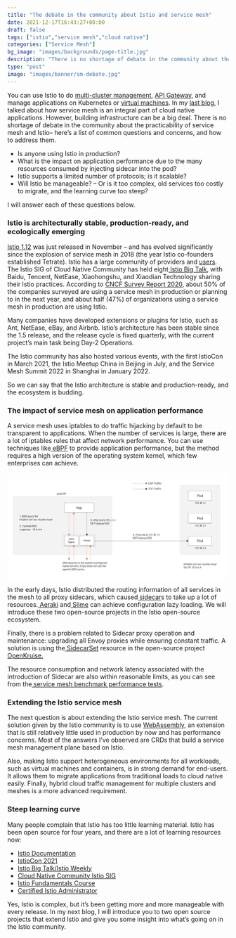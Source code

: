 ```yaml
---
title: "The debate in the community about Istio and service mesh"
date: 2021-12-17T16:43:27+08:00
draft: false
tags: ["istio","service mesh","cloud native"]
categories: ["Service Mesh"]
bg_image: "images/backgrounds/page-title.jpg"
description: "There is no shortage of debate in the community about the practicability of service mesh and Istio– here’s a list of common questions and concerns, and how to address them."
type: "post"
image: "images/banner/sm-debate.jpg"
---
```


You can use Istio to do [multi-cluster management](https://www.tetrate.io/blog/multicluster-management-with-kubernetes-and-istio/), [API Gateway](https://www.tetrate.io/blog/istio-servicemesh-api-gateway/), and manage applications on Kubernetes or [virtual machines](https://www.tetrate.io/blog/istio-18-a-virtual-machine-integration-odyssey/). In my [last blog](https://www.tetrate.io/blog/why-is-service-mesh-a-necessary-part-of-cloud-native/), I talked about how service mesh is an integral part of cloud native applications. However, building infrastructure can be a big deal. There is no shortage of debate in the community about the practicability of service mesh and Istio– here’s a list of common questions and concerns, and how to address them.

- Is anyone using Istio in production?
- What is the impact on application performance due to the many resources consumed by injecting sidecar into the pod?
- Istio supports a limited number of protocols; is it scalable?
- Will Istio be manageable? – Or is it too complex, old services too costly to migrate, and the learning curve too steep?

I will answer each of these questions below.

### Istio is architecturally stable, production-ready, and ecologically emerging

[Istio 1.12](https://www.tetrate.io/blog/istio-wasm-extensions-and-ecosystem/) was just released in November – and has evolved significantly since the explosion of service mesh in 2018 (the year Istio co-founders established Tetrate). Istio has a large community of providers and [users](https://istio.io/latest/about/case-studies/).[ ](https://istio.io/latest/about/case-studies/)The Istio SIG of Cloud Native Community has held eight[ Istio Big Talk](https://cloudnative.to/sig-istio/big-talk/overview.html), with Baidu, Tencent, NetEase, Xiaohongshu, and Xiaodian Technology sharing their Istio practices. According to [CNCF Survey Report 2020](https://www.cncf.io/wp-content/uploads/2020/11/CNCF_Survey_Report_2020.pdf), about 50% of the companies surveyed are using a service mesh in production or planning to in the next year, and about half (47%) of organizations using a service mesh in production are using Istio.

Many companies have developed extensions or plugins for Istio, such as Ant, NetEase, eBay, and Airbnb. Istio’s architecture has been stable since the 1.5 release, and the release cycle is fixed quarterly, with the current project’s main task being Day-2 Operations. 

The Istio community has also hosted various events, with the first IstioCon in March 2021, the Istio Meetup China in Beijing in July, and the Service Mesh Summit 2022 in Shanghai in January 2022.

So we can say that the Istio architecture is stable and production-ready, and the ecosystem is budding.

### The impact of service mesh on application performance

A service mesh uses iptables to do traffic hijacking by default to be transparent to applications. When the number of services is large, there are a lot of iptables rules that affect network performance. You can use techniques like[ eBPF](https://cloudnative.to/blog/how-ebpf-streamlines-the-service-mesh/) to provide application performance, but the method requires a high version of the operating system kernel, which few enterprises can achieve.

![Istio DNS](008i3skNly1gxgyfcfm5oj30sg0djmxt.jpg)

In the early days, Istio distributed the routing information of all services in the mesh to all proxy sidecars, which caused[ sidecar](https://istio.io/latest/docs/reference/config/networking/sidecar/)s to take up a lot of resources.[ Aeraki](https://github.com/aeraki-framework/aeraki) and[ Slime](https://github.com/slime-io/slime) can achieve configuration lazy loading. We will introduce these two open-source projects in the Istio open-source ecosystem.

Finally, there is a problem related to Sidecar proxy operation and maintenance: upgrading all Envoy proxies while ensuring constant traffic. A solution is using the[ SidecarSet](https://xie.infoq.cn/article/23ae6d3f0d0260b4797a708a0) resource in the open-source project[ OpenKruise.](https://github.com/openkruise/kruise)

The resource consumption and network latency associated with the introduction of Sidecar are also within reasonable limits, as you can see from the[ service mesh benchmark performance tests](https://istio.io/latest/zh/blog/2019/performance-best-practices/).

### Extending the Istio service mesh

The next question is about extending the Istio service mesh. The current solution given by the Istio community is to use [WebAssembly](https://www.tetrate.io/blog/istio-wasm-extensions-and-ecosystem/), an extension that is still relatively little used in production by now and has performance concerns. Most of the answers I’ve observed are CRDs that build a service mesh management plane based on Istio.

Also, making Istio support heterogeneous environments for all workloads, such as virtual machines and containers, is in strong demand for end-users. It allows them to migrate applications from traditional loads to cloud native easily. Finally, hybrid cloud traffic management for multiple clusters and meshes is a more advanced requirement.

### Steep learning curve

Many people complain that Istio has too little learning material. Istio has been open source for four years, and there are a lot of learning resources now:

- [Istio Documentation](https://istio.io/)
- [IstioCon 2021](https://events.istio.io/istiocon-2021/)
- [Istio Big Talk/Istio Weekly](https://github.com/tetratelabs/istio-weekly)
- [Cloud Native Community Istio SIG](https://cloudnative.to/sig-istio/)
- [Istio Fundamentals Course](https://academy.tetrate.io/courses/istio-fundamentals)
- [Certified Istio Administrator](https://academy.tetrate.io/courses/certified-istio-administrator)

Yes, Istio is complex, but it’s been getting more and more manageable with every release. In my next blog, I will introduce you to two open source projects that extend Istio and give you some insight into what’s going on in the Istio community.

